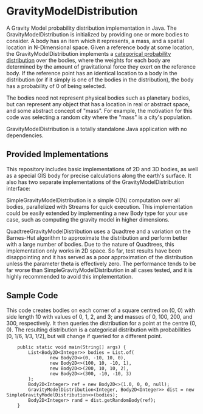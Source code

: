 # GravityModelDistribution

A Gravity Model probability distribution implementation in Java. The GravityModelDistribution is
initialized by providing one or more bodies to consider. A body has an item which it represents, 
a mass, and a spatial location in N-Dimensional space. Given a reference body at some location, the 
GravityModelDistribution implements a [categorical probability distribution](https://en.wikipedia.org/wiki/Categorical_distribution) over the bodies, where 
the weights for each body are determined by the amount of gravitational force they exert on the 
reference body. If the reference point has an identical location to a body in the distribution
(or if it simply is one of the bodies in the distribution), the body has a probability of 0 of 
being selected.

The bodies need not represent physical bodies such as planetary bodies, but can represent any object
that has a location in real or abstract space, and some abstract concept of "mass". For example, the
motivation for this code was selecting a random city where the "mass" is a city's population.

GravityModelDistribution is a totally standalone Java application with no dependencies.

## Provided Implementations

This repository includes basic implementations of 2D and 3D bodies, as well as a special GIS body for precise calculations
along the earth's surface. It also has two separate implementations of the GravityModelDistribution interface:

SimpleGravityModelDistribution is a simple O(N) computation over all bodies, parallelized with Streams for quick execution. 
This implementation could be easily extended by implementing a new Body type for your use case, such as computing the gravity
model in higher dimensions. 

QuadtreeGravityModelDistribution uses a Quadtree and a variation on the Barnes-Hut algorithm to approximate the distribution and 
perform better with a large number of bodies. Due to the nature of Quadtrees, this implementation only works in 2D space. 
So far, test results have been disappointing and it has served as a poor approximation of the distribution unless the parameter theta 
is effectively zero. The performance tends to be far worse than SimpleGravityModelDistribution in all cases tested, and it is highly
recommended to avoid this implementation.

## Sample Code
This code creates bodies on each corner of a square centred on (0, 0) with side length 10 with values of 0, 1, 2, and 3; 
and masses of 0, 100, 200, and 300, respectively. It then queries the distribution for a point at the centre (0, 0). 
The resulting distribution is a categorical distribution with probabilities [0, 1/6, 1/3, 1/2], but will change 
if queried for a different point.

```
    public static void main(String[] args) {
        List<Body2D<Integer>> bodies = List.of(
                new Body2D<>(0, -10, 10, 0),
                new Body2D<>(100, 10, -10, 1),
                new Body2D<>(200, 10, 10, 2),
                new Body2D<>(300, -10, -10, 3)
        );
        Body2D<Integer> ref = new Body2D<>(1.0, 0, 0, null);
        GravityModelDistribution<Integer, Body2D<Integer>> dist = new SimpleGravityModelDistribution<>(bodies);
        Body2D<Integer> rand = dist.getRandomBody(ref);
    }
```
